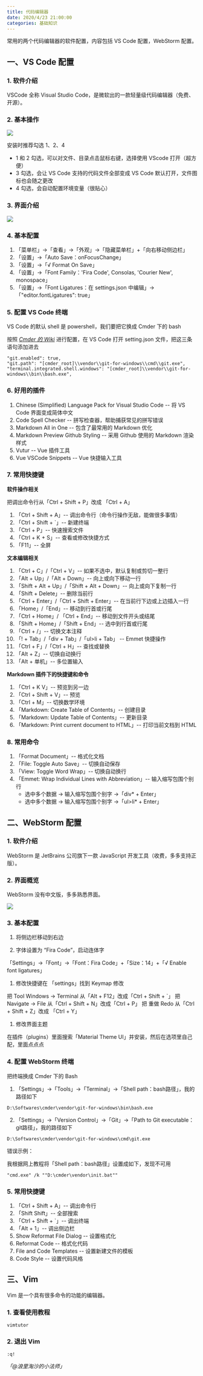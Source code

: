 ```yaml
---
title: 代码编辑器
date: 2020/4/23 21:00:00
categories: 基础知识
---
```


常用的两个代码编辑器的软件配置，内容包括 VS Code 配置，WebStorm 配置。


## 一、VS Code 配置


### 1. 软件介绍


VSCode 全称 Visual Studio Code，是微软出的一款轻量级代码编辑器（免费、开源）。


### 2. 基本操作


![](/img/image-host/1585400686174-7687c288-5a80-464b-9557-34c33dc2234f.png)

安装时推荐勾选 1、2、4


- 1 和 2 勾选，可以对文件、目录点击鼠标右键，选择使用 VScode 打开（超方便）
- 3 勾选，会让 VS Code 支持的代码文件全部变成 VS Code 默认打开，文件图标也会随之更改
- 4 勾选，会自动配置环境变量（很贴心）



### 3. 界面介绍


![](/img/image-host/1585400686114-af26d548-42c4-4c51-abf5-46d40aa97f96.png)


### 4. 基本配置


1. 「菜单栏」→「查看」→「外观」→「隐藏菜单栏」+「向右移动侧边栏」
1. 「设置」→「Auto Save：onFocusChange」
1. 「设置」→「√ Format On Save」
1. 「设置」→「Font Family：'Fira Code', Consolas, 'Courier New', monospace」
1. 「设置」→「Font Ligatures：在 settings.json 中编辑」→「"editor.fontLigatures": true」
### 5. 配置 VS Code 终端


VS Code 的默认 shell 是 powershell，我们要把它换成 Cmder 下的 bash


按照 [_Cmder 的 Wiki_](https://github.com/cmderdev/cmder/wiki/Seamless-VS-Code-Integration#use-cmder-embedded-git-in-vscode) 进行配置，在 VS Code 打开 setting.json 文件，把这三条语句添加进去


```
"git.enabled": true,
"git.path": "[cmder_root]\\vendor\\git-for-windows\\cmd\\git.exe",
"terminal.integrated.shell.windows": "[cmder_root]\\vendor\\git-for-windows\\bin\\bash.exe",
```


### 6. 好用的插件


1. Chinese (Simplified) Language Pack for Visual Studio Code -- 将 VS Code 界面变成简体中文
1. Code Spell Checker -- 拼写检查器，帮助捕获常见的拼写错误
1. Markdown All in One -- 包含了最常用的 Markdown 优化
1. Markdown Preview Github Styling -- 采用 Github 使用的 Markdown 渲染样式
1. Vutur -- Vue 插件工具
1. Vue VSCode Snippets -- Vue 快捷输入工具



### 7. 常用快捷键


**软件操作相关**


把调出命令行从「Ctrl + Shift + P」改成 「Ctrl + A」


1. 「Ctrl + Shift + A」-- 调出命令行（命令行操作无敌，能做很多事情）
1. 「Ctrl + Shift + `」-- 新建终端
1. 「Ctrl + P」-- 快速搜索文件
1. 「Ctrl + K + S」-- 查看或修改快捷方式
1. 「F11」-- 全屏



**文本编辑相关**


1. 「Ctrl + C」/「Ctrl + V」-- 如果不选中，默认复制或剪切一整行
1. 「Alt + Up」/「Alt + Down」-- 向上或向下移动一行
1. 「Shift + Alt + Up」/「Shift + Alt + Down」-- 向上或向下复制一行
1. 「Shift + Delete」-- 删除当前行
1. 「Ctrl + Enter」/「Ctrl + Shift + Enter」-- 在当前行下边或上边插入一行
1. 「Home」/「End」-- 移动到行首或行尾
1. 「Ctrl + Home」/ 「Ctrl + End」-- 移动到文件开头或结尾
1. 「Shift + Home」/「Shift + End」-- 选中到行首或行尾
1. 「Ctrl + /」-- 切换文本注释
1. 「! + Tab」/「div + Tab」/「ul>li + Tab」 -- Emmet 快捷操作
1. 「Ctrl + F」/「Ctrl + H」-- 查找或替换
1. 「Alt + Z」-- 切换自动换行
1. 「Alt + 单机」-- 多位置输入



**Markdown 插件下的快捷键和命令**


1. 「Ctrl + K V」-- 预览到另一边
2. 「Ctrl + Shift + V」-- 预览
3. 「Ctrl + M」-- 切换数学环境
4. 「Markdown: Create Table of Contents」-- 创建目录
5. 「Markdown: Update Table of Contents」-- 更新目录
6. 「Markdown: Print current document to HTML」-- 打印当前文档到 HTML
### 8. 常用命令


1. 「Format Document」-- 格式化文档
1. 「File: Toggle Auto Save」-- 切换自动保存
1. 「View: Toggle Word Wrap」-- 切换自动换行
1. 「Emmet: Wrap Individual Lines with Abbreviation」-- 输入缩写包围个别行
   - 选中多个数据 → 输入缩写包围个别字 →「div* + Enter」
   - 选中多个数据 → 输入缩写包围个别字 →「ul>li* + Enter」



## 二、WebStorm 配置


### 1. 软件介绍


WebStorm 是 JetBrains 公司旗下一款 JavaScript 开发工具（收费，多多支持正版）。


### 2. 界面概览


WebStorm 没有中文版，多多熟悉界面。


![](/img/image-host/1586271936422-88c08d04-32d5-4b53-aeaa-30eb4cf06a0d.png)

### 3. 基本配置


1. 将侧边栏移动到右边





2. 字体设置为 “Fira Code”，启动连体字



「Settings」→「Font」→「Font：Fira Code」+「Size：14」+「√ Enable font ligatures」



1. 修改快捷键在 「settings」找到 Keymap 修改



把 Tool Windows → Terminal 从「Alt + F12」改成「Ctrl + Shift + `」
把 Navigate → File 从「Ctrl + Shift + N」改成「Ctrl + P」
把 重做 Redo 从「Ctrl + Shift + Z」改成 「Ctrl + Y」



1. 修改界面主题



在插件（plugins）里面搜索「Material Theme UI」并安装，然后在选项里自己配，里面点点点



### 4. 配置 WebStorm 终端


把终端换成 Cmder 下的 Bash

1. 「Settings」→「Tools」→「Terminal」→「Shell path：bash路径」，我的路径如下



```
D:\Softwares\cmder\vendor\git-for-windows\bin\bash.exe
```


2. 「Settings」→「Version Control」→「Git」→「Path to Git executable：git路径」，我的路径如下



```
D:\Softwares\cmder\vendor\git-for-windows\cmd\git.exe
```


错误示例：

我根据网上教程将「Shell path：bash路径」设置成如下，发现不可用

```
"cmd.exe" /k ""D:\cmder\vendor\init.bat""
```


### 5. 常用快捷键


1. 「Ctrl + Shift + A」-- 调出命令行
1. 「Shift Shift」-- 全部搜索
1. 「Ctrl + Shift + `」-- 调出终端
1. 「Alt + 1」-- 调出侧边栏
1. Show Reformat File Dialog -- 设置格式化
1. Reformat Code -- 格式化代码
1. File and Code Templates -- 设置新建文件的模板
1. Code Style -- 设置代码风格



## 三、Vim


Vim 是一个具有很多命令的功能的编辑器。


### 1. 查看使用教程


```
vimtutor
```


### 2. 退出 Vim


```
:q!
```


_「@浪里淘沙的小法师」_
